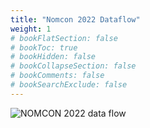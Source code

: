 ```yaml
---
title: "Nomcon 2022 Dataflow"
weight: 1
# bookFlatSection: false
# bookToc: true
# bookHidden: false
# bookCollapseSection: false
# bookComments: false
# bookSearchExclude: false
---
```


![NOMCON 2022 data flow](dataflow.png)

